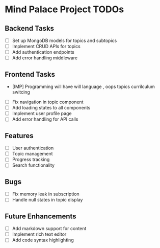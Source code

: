 # Mind Palace Project TODOs

## Backend Tasks
- [ ] Set up MongoDB models for topics and subtopics
- [ ] Implement CRUD APIs for topics
- [ ] Add authentication endpoints
- [ ] Add error handling middleware

## Frontend Tasks
- [IMP] Programming will have will language , oops topics currilculum switcing

- [ ] Fix navigation in topic component
- [ ] Add loading states to all components
- [ ] Implement user profile page
- [ ] Add error handling for API calls

## Features
- [ ] User authentication
- [ ] Topic management
- [ ] Progress tracking
- [ ] Search functionality

## Bugs
- [ ] Fix memory leak in subscription
- [ ] Handle null states in topic display

## Future Enhancements
- [ ] Add markdown support for content
- [ ] Implement rich text editor
- [ ] Add code syntax highlighting 